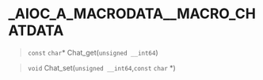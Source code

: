 # _AIOC_A_MACRODATA__MACRO_CHATDATA
 
> `const` `char`* Chat_get(`unsigned __int64`)
 
> `void` Chat_set(`unsigned __int64`,`const` `char` *)
 
